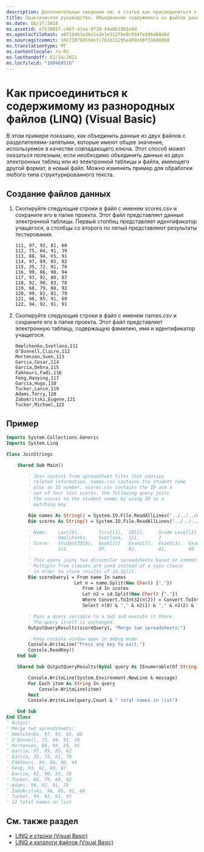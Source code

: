 ```yaml
---
description: Дополнительные сведения см. в статье как присоединиться к содержимому из разных файлов (LINQ) (Visual Basic)
title: Практическое руководство. Объединение содержимого из файлов разных форматов (LINQ)
ms.date: 06/27/2018
ms.assetid: e7530857-c467-41ea-9730-84e6b1065a4d
ms.openlocfilehash: a0718463a36e1a3e1e312fbe0c0947e39648846d
ms.sourcegitcommit: 10e719780594efc781b15295e499c66f316068b8
ms.translationtype: MT
ms.contentlocale: ru-RU
ms.lasthandoff: 02/14/2021
ms.locfileid: "100468516"
---
```

# <a name="how-to-join-content-from-dissimilar-files-linq-visual-basic"></a>Как присоединиться к содержимому из разнородных файлов (LINQ) (Visual Basic)

В этом примере показано, как объединить данные из двух файлов с разделителями-запятыми, которые имеют общее значение, используемое в качестве совпадающего ключа. Этот способ может оказаться полезным, если необходимо объединить данные из двух электронных таблиц или из электронной таблицы и файла, имеющего другой формат, в новый файл. Можно изменить пример для обработки любого типа структурированного текста.

## <a name="to-create-the-data-files"></a>Создание файлов данных

1. Скопируйте следующие строки в файл с именем scores.csv и сохраните его в папке проекта. Этот файл представляет данные электронной таблицы. Первый столбец представляет идентификатор учащегося, а столбцы со второго по пятый представляют результаты тестирования.

    ```csv
    111, 97, 92, 81, 60
    112, 75, 84, 91, 39
    113, 88, 94, 65, 91
    114, 97, 89, 85, 82
    115, 35, 72, 91, 70
    116, 99, 86, 90, 94
    117, 93, 92, 80, 87
    118, 92, 90, 83, 78
    119, 68, 79, 88, 92
    120, 99, 82, 81, 79
    121, 96, 85, 91, 60
    122, 94, 92, 91, 91
    ```

2. Скопируйте следующие строки в файл с именем names.csv и сохраните его в папке проекта. Этот файл представляет электронную таблицу, содержащую фамилию, имя и идентификатор учащегося.

    ```csv
    Omelchenko,Svetlana,111
    O'Donnell,Claire,112
    Mortensen,Sven,113
    Garcia,Cesar,114
    Garcia,Debra,115
    Fakhouri,Fadi,116
    Feng,Hanying,117
    Garcia,Hugo,118
    Tucker,Lance,119
    Adams,Terry,120
    Zabokritski,Eugene,121
    Tucker,Michael,122
    ```

## <a name="example"></a>Пример

```vb
Imports System.Collections.Generic
Imports System.Linq

Class JoinStrings

    Shared Sub Main()

        ' Join content from spreadsheet files that contain
        ' related information. names.csv contains the student name
        ' plus an ID number. scores.csv contains the ID and a
        ' set of four test scores. The following query joins
        ' the scores to the student names by using ID as a
        ' matching key.

        Dim names As String() = System.IO.File.ReadAllLines("../../../names.csv")
        Dim scores As String() = System.IO.File.ReadAllLines("../../../scores.csv")

        ' Name:    Last[0],       First[1],  ID[2],     Grade Level[3]
        '          Omelchenko,    Svetlana,  111,       2
        ' Score:   StudentID[0],  Exam1[1]   Exam2[2],  Exam3[3],  Exam4[4]
        '          111,           97,        92,        81,        60

        ' This query joins two dissimilar spreadsheets based on common ID value.
        ' Multiple from clauses are used instead of a join clause
        ' in order to store results of id.Split.
        Dim scoreQuery1 = From name In names
                         Let n = name.Split(New Char() {","})
                            From id In scores
                            Let n2 = id.Split(New Char() {","})
                            Where Convert.ToInt32(n(2)) = Convert.ToInt32(n2(0))
                            Select n(0) & "," & n2(1) & "," & n2(2) & "," & n2(3) & "," &  n2(4)

        ' Pass a query variable to a Sub and execute it there.
        ' The query itself is unchanged.
        OutputQueryResults(scoreQuery1, "Merge two spreadsheets:")

        ' Keep console window open in debug mode.
        Console.WriteLine("Press any key to exit.")
        Console.ReadKey()
    End Sub

    Shared Sub OutputQueryResults(ByVal query As IEnumerable(Of String), ByVal message As String)

        Console.WriteLine(System.Environment.NewLine & message)
        For Each item As String In query
            Console.WriteLine(item)
        Next
        Console.WriteLine(query.Count & " total names in list")

    End Sub
End Class
' Output:
' Merge two spreadsheets:
' Omelchenko, 97, 92, 81, 60
' O'Donnell, 75, 84, 91, 39
' Mortensen, 88, 94, 65, 91
' Garcia, 97, 89, 85, 82
' Garcia, 35, 72, 91, 70
' Fakhouri, 99, 86, 90, 94
' Feng, 93, 92, 80, 87
' Garcia, 92, 90, 83, 78
' Tucker, 68, 79, 88, 92
' Adams, 99, 82, 81, 79
' Zabokritski, 96, 85, 91, 60
' Tucker, 94, 92, 91, 91
' 12 total names in list
```

## <a name="see-also"></a>См. также раздел

- [LINQ и строки (Visual Basic)](linq-and-strings.md)
- [LINQ и каталоги файлов (Visual Basic)](linq-and-file-directories.md)
